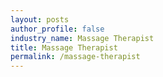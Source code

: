```yaml
---
layout: posts 
author_profile: false 
industry_name: Massage Therapist
title: Massage Therapist
permalink: /massage-therapist
---
```

